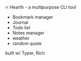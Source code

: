 🔥 Hearth - a multipurpose CLI tool

- Bookmark manager
- Journal
- Todo list
- Notes manager
- weather
- random quote

built w/ Typer, Rich
